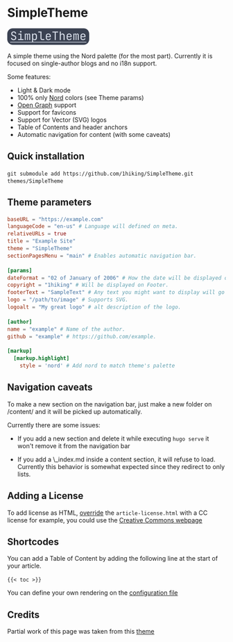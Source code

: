 # SimpleTheme

![The words Simple theme with a white palette and bluish background](simpletheme.png)

A simple theme using the Nord palette (for the most part). Currently it is focused on single-author blogs and no i18n support.

Some features:

- Light & Dark mode
- 100% only [Nord](https://www.nordtheme.com/) colors (see Theme params)
- [Open Graph](https://ogp.me/) support
- Support for favicons
- Support for Vector (SVG) logos
- Table of Contents and header anchors
- Automatic navigation for content (with some caveats)

## Quick installation

`git submodule add https://github.com/1hiking/SimpleTheme.git themes/SimpleTheme`

## Theme parameters

```TOML
baseURL = "https://example.com"
languageCode = "en-us" # Language will defined on meta.
relativeURLs = true
title = "Example Site"
theme = "SimpleTheme"
sectionPagesMenu = "main" # Enables automatic navigation bar.

[params]
dateFormat = "02 of January of 2006" # How the date will be displayed on posts.
copyright = "1hiking" # Will be displayed on Footer.
footerText = "SampleText" # Any text you might want to display will go here.
logo = "/path/to/image" # Supports SVG.
logoalt = "My great logo" # alt description of the logo.

[author]
name = "example" # Name of the author.
github = "example" # https://github.com/example.

[markup]
  [markup.highlight]
    style = 'nord' # Add nord to match theme's palette
```

## Navigation caveats

To make a new section on the navigation bar, just make a new folder on /content/ and it will be picked up automatically.

Currently there are some issues:

- If you add a new section and delete it while executing `hugo serve` it won't remove it from the navigation bar

- If you add a \\\_index.md inside a content section, it will refuse to load. Currently this behavior is somewhat expected since they redirect to only lists.

## Adding a License

To add license as HTML, [override](https://gohugo.io/templates/lookup-order/) the `article-license.html` with a CC license for example, you could use the
[Creative Commons webpage](https://creativecommons.org/choose/)

## Shortcodes

You can add a Table of Content by adding the following line at the start of your article.

`{{< toc >}}`

You can define your own rendering on the [configuration file](https://gohugo.io/getting-started/configuration-markup#table-of-contents)

## Credits

Partial work of this page was taken from this [theme](https://github.com/qua3k/blog-theme)
